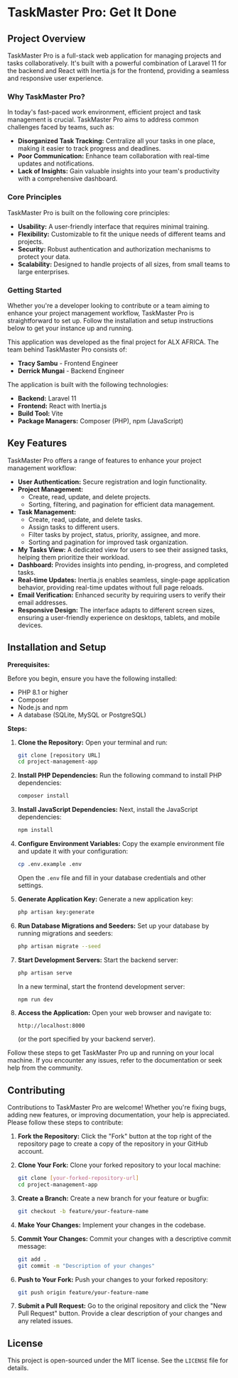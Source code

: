 # TaskMaster Pro: Get It Done

## Project Overview

TaskMaster Pro is a full-stack web application for managing projects and tasks collaboratively. It's built with a powerful combination of Laravel 11 for the backend and React with Inertia.js for the frontend, providing a seamless and responsive user experience.

### Why TaskMaster Pro?

In today's fast-paced work environment, efficient project and task management is crucial. TaskMaster Pro aims to address common challenges faced by teams, such as:

* **Disorganized Task Tracking:** Centralize all your tasks in one place, making it easier to track progress and deadlines.
* **Poor Communication:** Enhance team collaboration with real-time updates and notifications.
* **Lack of Insights:** Gain valuable insights into your team's productivity with a comprehensive dashboard.

### Core Principles

TaskMaster Pro is built on the following core principles:

* **Usability:** A user-friendly interface that requires minimal training.
* **Flexibility:** Customizable to fit the unique needs of different teams and projects.
* **Security:** Robust authentication and authorization mechanisms to protect your data.
* **Scalability:** Designed to handle projects of all sizes, from small teams to large enterprises.

### Getting Started

Whether you're a developer looking to contribute or a team aiming to enhance your project management workflow, TaskMaster Pro is straightforward to set up. Follow the installation and setup instructions below to get your instance up and running.

This application was developed as the final project for ALX AFRICA. The team behind TaskMaster Pro consists of:

* **Tracy Sambu** - Frontend Engineer
* **Derrick Mungai** - Backend Engineer

The application is built with the following technologies:

* **Backend:** Laravel 11
* **Frontend:** React with Inertia.js
* **Build Tool:** Vite
* **Package Managers:** Composer (PHP), npm (JavaScript)

## Key Features

TaskMaster Pro offers a range of features to enhance your project management workflow:

* **User Authentication:** Secure registration and login functionality.
* **Project Management:**
    * Create, read, update, and delete projects.
    * Sorting, filtering, and pagination for efficient data management.
* **Task Management:**
    * Create, read, update, and delete tasks.
    * Assign tasks to different users.
    * Filter tasks by project, status, priority, assignee, and more.
    * Sorting and pagination for improved task organization.
* **My Tasks View:** A dedicated view for users to see their assigned tasks, helping them prioritize their workload.
* **Dashboard:** Provides insights into pending, in-progress, and completed tasks.
* **Real-time Updates:** Inertia.js enables seamless, single-page application behavior, providing real-time updates without full page reloads.
* **Email Verification:** Enhanced security by requiring users to verify their email addresses.
* **Responsive Design:** The interface adapts to different screen sizes, ensuring a user-friendly experience on desktops, tablets, and mobile devices.

## Installation and Setup

**Prerequisites:**

Before you begin, ensure you have the following installed:

* PHP 8.1 or higher
* Composer
* Node.js and npm
* A database (SQLite, MySQL or PostgreSQL)

**Steps:**

1. **Clone the Repository:**
    Open your terminal and run:
    ```bash
    git clone [repository URL]
    cd project-management-app
    ```

2. **Install PHP Dependencies:**
    Run the following command to install PHP dependencies:
    ```bash
    composer install
    ```

3. **Install JavaScript Dependencies:**
    Next, install the JavaScript dependencies:
    ```bash
    npm install
    ```

4. **Configure Environment Variables:**
    Copy the example environment file and update it with your configuration:
    ```bash
    cp .env.example .env
    ```
    Open the `.env` file and fill in your database credentials and other settings.

5. **Generate Application Key:**
    Generate a new application key:
    ```bash
    php artisan key:generate
    ```

6. **Run Database Migrations and Seeders:**
    Set up your database by running migrations and seeders:
    ```bash
    php artisan migrate --seed 
    ```

7. **Start Development Servers:**
    Start the backend server:
    ```bash
    php artisan serve
    ```
    In a new terminal, start the frontend development server:
    ```bash
    npm run dev
    ```

8. **Access the Application:**
    Open your web browser and navigate to:
    ```
    http://localhost:8000
    ```
    (or the port specified by your backend server).

Follow these steps to get TaskMaster Pro up and running on your local machine. If you encounter any issues, refer to the documentation or seek help from the community.

## Contributing

Contributions to TaskMaster Pro are welcome! Whether you're fixing bugs, adding new features, or improving documentation, your help is appreciated. Please follow these steps to contribute:

1. **Fork the Repository:**
    Click the "Fork" button at the top right of the repository page to create a copy of the repository in your GitHub account.

2. **Clone Your Fork:**
    Clone your forked repository to your local machine:
    ```bash
    git clone [your-forked-repository-url]
    cd project-management-app
    ```

3. **Create a Branch:**
    Create a new branch for your feature or bugfix:
    ```bash
    git checkout -b feature/your-feature-name
    ```

4. **Make Your Changes:**
    Implement your changes in the codebase.

5. **Commit Your Changes:**
    Commit your changes with a descriptive commit message:
    ```bash
    git add .
    git commit -m "Description of your changes"
    ```

6. **Push to Your Fork:**
    Push your changes to your forked repository:
    ```bash
    git push origin feature/your-feature-name
    ```

7. **Submit a Pull Request:**
    Go to the original repository and click the "New Pull Request" button. Provide a clear description of your changes and any related issues.

## License

This project is open-sourced under the MIT license. See the `LICENSE` file for details.
 
